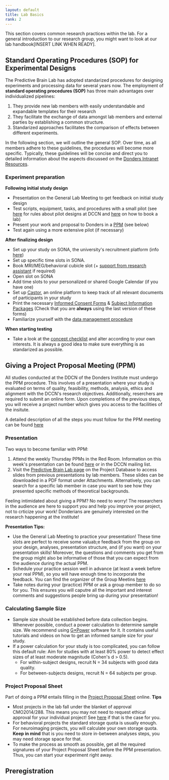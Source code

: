 ```yaml
---
layout: default
title: Lab Basics
rank: 2
---
```

This section covers common research practices within the lab. For a general introduction to our research group, you might want to look at our lab handbook[INSERT LINK WHEN READY].

## Standard Operating Procedures (SOP) for Experimental Designs
The Predictive Brain Lab has adopted standarized procedures for designing experiments and processing data for several years now. The employment of **standard operating procedures (SOP)** has three main advantages over individualized pipelines:
1. They provide new lab members with easily understandable and expandable templates for their research
2. They facilitate the exchange of data amongst lab members and external parties by establishing a common structure.
3. Standarized approaches facilitates the comparison of effects between different experiments.

In the following section, we will outline the general SOP. Over time, as all members adhere to these guidelines, the procedures will become more specific. Typically, these guidelines will be concise and direct you to detailed information about the aspects discussed on the [Donders Intranet Resources](https://intranet.donders.ru.nl/index.php?id=1). 

### Experiment preparation
**Following initial study design**
* Presentation on the General Lab Meeting to get feedback on initial study design
* Test scripts, equipment, tasks, and procedures with a small pilot (see [here](https://intranet.donders.ru.nl/index.php?id=5960) for rules about pilot designs at DCCN and [here](https://intranet.donders.ru.nl/index.php?id=laboratories) on how to book a lab)
* Present your work and proposal to Donders in a [PPM](https://intranet.donders.ru.nl/index.php?id=research-ppm) (see below)
* Test again using a more extensive pilot (if necessary)

**After finalizing design**
* Set up your study on SONA, the university's recruitment platform (info [here](https://intranet.donders.ru.nl/index.php?id=recruiting-paying-subjects))
* Set up specific time slots in SONA.
* Book MRI/MEG/behavioral cubicle slot (+ [support from research assistant](https://intranet.donders.ru.nl/index.php?id=5533) if required)
* Open slot on SONA
* Add time slots to your personalized or shared Google Calendar (if you have one)
* Set up [Castor](https://intranet.donders.ru.nl/index.php?id=castor), an online platform to keep track of all relevant documents of participants in your study
* Print the necessary [Informed Consent Forms](https://intranet.donders.ru.nl/index.php?id=6769) & [Subject Information Packages](https://intranet.donders.ru.nl/index.php?id=6770) (Check that you are **always** using the last version of these forms)
* Familiarize yourself with the [data management procedure](https://intranet.donders.ru.nl/index.php?id=datastorage-archiving-sharing)

**When starting testing**
* Take a look at the [concept checklist](https://docs.google.com/document/d/1ZSTiefJdUuVGoO00uoj6vZxGBkfi-IeamdLvl56VwdY/edit?usp=sharing) and alter according to your own interests. It is always a good idea to make sure everything is as standarized as possible.

## Giving a Project Proposal Meeting (PPM)
All studies conducted at the DDCN of the Donders Institute must undergo the PPM procedure. This involves of a presentation where your study is evaluated on terms of quality, feasibility, methods, analysis, ethics and alignment with the DCCN's research objectives. Additionally,  reserchers are required to submit an online form. Upon completions of the previous steps, you will receive a project number which gives you access to the facilities of the insitute. 

A detailed description of all the steps you must follow for the PPM meeting can be found [here](https://intranet.donders.ru.nl/index.php?id=research-ppm)

### Presentation
Two ways to become familiar with PPM:
1. Attend the weekly Thursday PPMs in the Red Room. Information on this week's presentation can be found [here](https://intranet.donders.ru.nl/index.php?id=1) or in the DCCN mailing list.
2. Visit the [Predictive Brain Lab page](https://portal.dccn.nl/explore/group/predatt) on the Project Database to access slides from previous presentations by lab members. These slides can be downloaded in a PDF format under Attachments. Alternatively, you can search for a specific lab member in case you want to see how they presented specific methods of theoretical backgrounds. 

Feeling intimidated about giving a PPM? No need to worry! The researchers in the audience are here to support you and help you improve your project, not to crticize your work! Donderians are genuinely interested on the research happening at the institute!

**Presentation Tips:**
* Use the General Lab Meeting to practice your presentation! These time slots are perfect to receive some valuab;e feedback from the group on your design, analyses, presentation structure, and (if you want) on your presentation skills! Moreover, the questions and comments you get from the group might also be informative of those that you can expect from the audience during the actual PPM.
* Schedule your practice session well in advance (at least a week before your real PPM), so you will have enough time to incorporate the feedback. You can find the organizer of the Group Meetins [here](https://docs.google.com/spreadsheets/d/1-p_r4GLCh4wok5BapZ6wtmsAPfmVzbRjLF9QH-F-mtI/edit?usp=sharing)
* Take notes during your (practice) PPM or ask a group member to do so for you. This ensures you will caputre all the important and interest comments and suggestions people bring up during your presentation!

### Calculating Sample Size
* Sample size should be established before data collection begins. Whenever possible, conduct a power calculation to determine sample size. We recommend using [G*Power](https://www.psychologie.hhu.de/arbeitsgruppen/allgemeine-psychologie-und-arbeitspsychologie/gpower.html) software for it. It contains useful tutorials and videos on how to get an informed sample size for your study.
* If a power calculation for your study is too complicated, you can follow this default rule: Aim for studies with at least 80% power to detect effect sizes of at least moderate magnitude (Cohen's d > 0.5).
  * For within-subject designs, recruit N = 34 subjects with good data quality.
  * For between-subjects designs, recruit N = 64 subjects per group.

### Project Proposal Sheet

Part of doing a PPM entails filling in the [Project Proposal Sheet](https://intranet.donders.ru.nl/index.php?id=research-ppm) online. 
**Tips**
* Most projects in the lab fall under the blanket of approval CMO2014/288. This means you may not need to request ethical approval for your individual project! See [here](https://intranet.donders.ru.nl/index.php?id=6771) if that is the case for you.
* For behavioral projects the standard storage quota is usually enough. For neuroimaging projects, you will calculate your own storage quota. **Keep in mind** that is you need to store in-between analyses steps, you may need storage space for that.
* To make the process as smooth as possible, get all the required signatures of your Project Proposal Sheet before the PPM presentation. Thus, you can start your experiment right away.


## Preregistration
